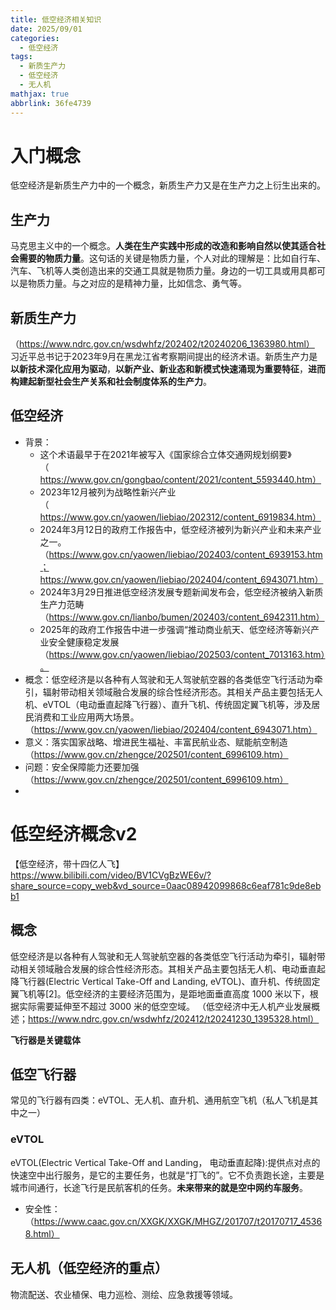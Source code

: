 ```yaml
---
title: 低空经济相关知识
date: 2025/09/01
categories:
  - 低空经济
tags:
  - 新质生产力
  - 低空经济
  - 无人机
mathjax: true
abbrlink: 36fe4739
---
```


# 入门概念
低空经济是新质生产力中的一个概念，新质生产力又是在生产力之上衍生出来的。


## 生产力
马克思主义中的一个概念。**人类在生产实践中形成的改造和影响自然以使其适合社会需要的物质力量**。这句话的关键是物质力量，个人对此的理解是：比如自行车、汽车、飞机等人类创造出来的交通工具就是物质力量。身边的一切工具或用具都可以是物质力量。与之对应的是精神力量，比如信念、勇气等。
## 新质生产力
（https://www.ndrc.gov.cn/wsdwhfz/202402/t20240206_1363980.html）
习近平总书记于2023年9月在黑龙江省考察期间提出的经济术语。新质生产力是**以新技术深化应用为驱动**，**以新产业、新业态和新模式快速涌现为重要特征**，**进而构建起新型社会生产关系和社会制度体系的生产力**。
## 低空经济
- 背景：
  - 这个术语最早于在2021年被写入《国家综合立体交通网规划纲要》（https://www.gov.cn/gongbao/content/2021/content_5593440.htm）
  - 2023年12月被列为战略性新兴产业（https://www.gov.cn/yaowen/liebiao/202312/content_6919834.htm）
  - 2024年3月12日的政府工作报告中，低空经济被列为新兴产业和未来产业之一。（https://www.gov.cn/yaowen/liebiao/202403/content_6939153.htm；https://www.gov.cn/yaowen/liebiao/202404/content_6943071.htm）
  - 2024年3月29日推进低空经济发展专题新闻发布会，低空经济被纳入新质生产力范畴（https://www.gov.cn/lianbo/bumen/202403/content_6942311.htm）
  - 2025年的政府工作报告中进一步强调“推动商业航天、低空经济等新兴产业安全健康稳定发展（https://www.gov.cn/yaowen/liebiao/202503/content_7013163.htm）。
-   概念：低空经济是以各种有人驾驶和无人驾驶航空器的各类低空飞行活动为牵引，辐射带动相关领域融合发展的综合性经济形态。其相关产品主要包括无人机、eVTOL（电动垂直起降飞行器）、直升飞机、传统固定翼飞机等，涉及居民消费和工业应用两大场景。（https://www.gov.cn/yaowen/liebiao/202404/content_6943071.htm）
-   意义：落实国家战略、增进民生福祉、丰富民航业态、赋能航空制造（https://www.gov.cn/zhengce/202501/content_6996109.htm）
-   问题：安全保障能力还要加强（https://www.gov.cn/zhengce/202501/content_6996109.htm）
-   


# 低空经济概念v2

【低空经济，带十四亿人飞】 https://www.bilibili.com/video/BV1CVgBzWE6v/?share_source=copy_web&vd_source=0aac08942099868c6eaf781c9de8ebb1




## 概念

低空经济是以各种有人驾驶和无人驾驶航空器的各类低空飞行活动为牵引，辐射带动相关领域融合发展的综合性经济形态。其相关产品主要包括无人机、电动垂直起降飞行器(Electric Vertical Take-Off and 
Landing, eVTOL)、直升机、传统固定翼飞机等[2]。低空经济的主要经济范围为，是距地面垂直高度 1000
米以下，根据实际需要延伸至不超过 3000 米的低空空域。
（低空经济中无人机产业发展概述；https://www.ndrc.gov.cn/wsdwhfz/202412/t20241230_1395328.html）


**飞行器是关键载体**

## 低空飞行器

常见的飞行器有四类：eVTOL、无人机、直升机、通用航空飞机（私人飞机是其中之一）

### eVTOL

eVTOL(Electric Vertical Take-Off and Landing， 电动垂直起降):提供点对点的快速空中出行服务，是它的主要任务，也就是“打飞的”。它不负责跑长途，主要是城市间通行，长途飞行是民航客机的任务。**未来带来的就是空中网约车服务**。


-   安全性：（https://www.caac.gov.cn/XXGK/XXGK/MHGZ/201707/t20170717_45368.html）

## 无人机（低空经济的重点）


物流配送、农业植保、电力巡检、测绘、应急救援等领域。





